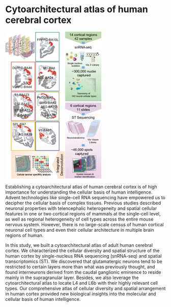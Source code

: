 # Cytoarchitectural atlas of human cerebral cortex

<img src=https://github.com/JiangBioLab/Human-Brain-Cytoarchitectural-Atlas/blob/main/mainFig.png width=60% />


Establishing a cytoarchitectural atlas of human cerebral cortex is of high importance for understanding the cellular basis of human intelligence. Advent technologies like single-cell RNA sequencing have empowered us to decipher the cellular basis of complex tissues. Previous studies described neuronal properties with telencephalic heterogeneity and spatial cellular features in one or two cortical regions of mammals at the single-cell level, as well as regional heterogeneity of cell types across the entire mouse nervous system. However, there is no large-scale census of human cortical neuronal cell types and even their cellular architecture in multiple brain regions of human.

In this study, we built a cytoarchitectural atlas of adult human cerebral cortex. We characterized the cellular diversity and spatial structure of the human cortex by single-nucleus RNA sequencing (snRNA-seq) and spatial transcriptomics (ST). We discovered that glutamatergic neurons tend to be restricted to certain layers more than what was previously thought, and found interneurons derived from the caudal ganglionic eminence to reside mainly in the supragranular layer. Besides, we also leverage the cytoarchitectural atlas to locate L4 and L6b with their highly relevant cell types. Our comprehensive atlas of cellular diversity and spatial arrangement in human cortex provided new biological insights into the molecular and cellular basis of human intelligence.
